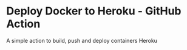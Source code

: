# Deploy Docker to Heroku - GitHub Action

A simple action to build, push and deploy containers Heroku

